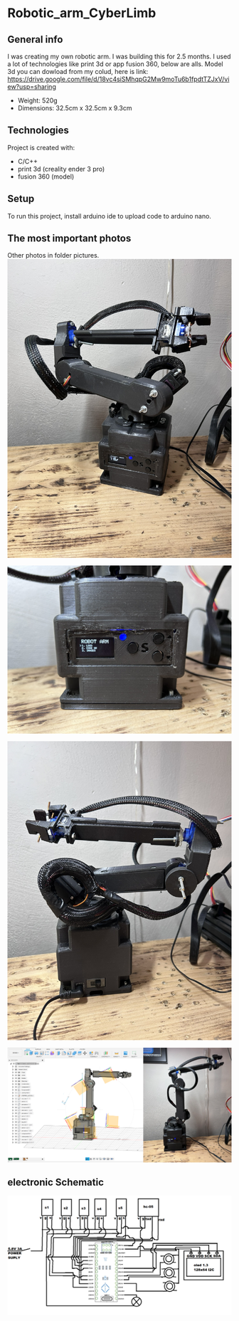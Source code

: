 # Robotic_arm_CyberLimb
## General info
 I was creating my own robotic arm. I was building this for 2.5 months. I used a lot of technologies like print 3d or app fusion 360, below are alls.
 Model 3d you can dowload from my colud, here is link: https://drive.google.com/file/d/18vc4siSMhqpG2Mw9moTu6b1fpdtTZJxV/view?usp=sharing
 - Weight: 520g 
 - Dimensions: 32.5cm x 32.5cm x 9.3cm
	
## Technologies
Project is created with:
* C/C++
* print 3d (creality ender 3 pro)
* fusion 360 (model)
 
## Setup
To run this project, install arduino ide to upload code to arduino nano.

## The most important photos
Other photos in folder pictures.
![tekst alternatywny](pictures1/IMG_2419.jpeg)

![tekst alternatywny](pictures1/IMG_2420.jpeg)

![tekst alternatywny](pictures1/IMG_2421.jpeg)

![tekst alternatywny](pictures1/model1.png)

## electronic Schematic

![tekst alternatywny](pictures1/schematic_robot_arm.png)
